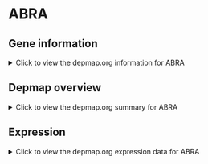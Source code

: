<h1>ABRA</h1>

<h2>Gene information</h2>
<details>
  <summary>Click to view the depmap.org information for ABRA</summary>
  <p><a href="https://depmap.org/portal/gene/ABRA?tab=about" target="_BLANK">Open page in a new tab...</a></p>
  <iframe src="https://depmap.org/portal/gene/ABRA?tab=about" style="border:none;width:100%;height:800px"></iframe>
</details>

<h2>Depmap overview</h2>
<details>
  <summary>Click to view the depmap.org summary for ABRA</summary>
  <p><a href="https://depmap.org/portal/gene/ABRA?tab=overview" target="_BLANK">Open page in a new tab...</a></p>
  <iframe src="https://depmap.org/portal/gene/ABRA?tab=overview" style="border:none;width:100%;height:800px"></iframe>
</details>

<h2>Expression</h2>
<details>
  <summary>Click to view the depmap.org expression data for ABRA</summary>
  <p><a href="https://depmap.org/portal/gene/ABRA?tab=characterization" target="_BLANK">Open page in a new tab...</a></p>
  <iframe src="https://depmap.org/portal/gene/ABRA?tab=characterization" style="border:none;width:100%;height:800px"></iframe>
</details>


<!--
<h2>Reactome Pathway diagram</h2>
<details>
  <summary>Click to view the Reactome pathway for ABRA</summary>
  <p><a href="PURL" target="_BLANK">Open page in a new tab...</a></p>
  PNAME
</details>
-->


